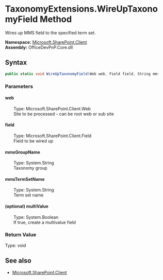 # TaxonomyExtensions.WireUpTaxonomyField Method  
Wires up MMS field to the specified term set.  

**Namespace:** [Microsoft.SharePoint.Client](Microsoft.SharePoint.Client.md)  
**Assembly:** OfficeDevPnP.Core.dll  
## Syntax
```C#
public static void WireUpTaxonomyField(Web web, Field field, String mmsGroupName, String mmsTermSetName, Boolean multiValue)
```
### Parameters
#### web  
&emsp;&emsp;Type: Microsoft.SharePoint.Client.Web  
&emsp;&emsp;Site to be processed - can be root web or sub site  

#### field  
&emsp;&emsp;Type: Microsoft.SharePoint.Client.Field  
&emsp;&emsp;Field to be wired up  

#### mmsGroupName  
&emsp;&emsp;Type: System.String  
&emsp;&emsp;Taxonomy group  

#### mmsTermSetName  
&emsp;&emsp;Type: System.String  
&emsp;&emsp;Term set name  

#### (optional) multiValue  
&emsp;&emsp;Type: System.Boolean  
&emsp;&emsp;If true, create a multivalue field  

### Return Value
Type: void  

## See also
- [Microsoft.SharePoint.Client](Microsoft.SharePoint.Client.md)
